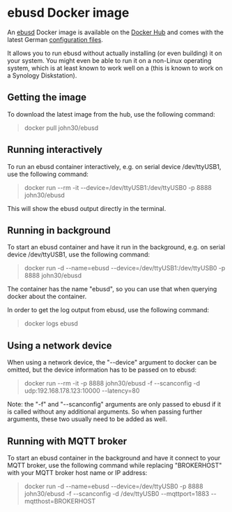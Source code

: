 ebusd Docker image
==================

An [ebusd](https://github.com/john30/ebusd/) Docker image is available on the
[Docker Hub](https://hub.docker.com/r/john30/ebusd/) and comes with the latest German
[configuration files](https://github.com/john30/ebusd-configuration/).

It allows you to run ebusd without actually installing (or even building) it on your system.
You might even be able to run it on a non-Linux operating system, which is at least known to
work well on a  (this is known to work on a Synology Diskstation).


Getting the image
-----------------
To download the latest image from the hub, use the following command:  
> docker pull john30/ebusd


Running interactively
---------------------

To run an ebusd container interactively, e.g. on serial device /dev/ttyUSB1, use the following command:
> docker run --rm -it --device=/dev/ttyUSB1:/dev/ttyUSB0 -p 8888 john30/ebusd

This will show the ebusd output directly in the terminal.


Running in background
---------------------

To start an ebusd container and have it run in the background, e.g. on serial device /dev/ttyUSB1, use the following command:
> docker run -d --name=ebusd --device=/dev/ttyUSB1:/dev/ttyUSB0 -p 8888 john30/ebusd

The container has the name "ebusd", so you can use that when querying docker about the container.

In order to get the log output from ebusd, use the following command:
> docker logs ebusd


Using a network device
----------------------

When using a network device, the "--device" argument to docker can be omitted, but the device information has to be passed on to ebusd:
> docker run --rm -it -p 8888 john30/ebusd -f --scanconfig -d udp:192.168.178.123:10000 --latency=80

Note: the "-f" and "--scanconfig" arguments are only passed to ebusd if it is called without any additional arguments. So when passing further arguments, these two usually need to be added as well.


Running with MQTT broker
------------------------
To start an ebusd container in the background and have it connect to your MQTT broker, use the following command while replacing "BROKERHOST" with your MQTT broker host name or IP address:
> docker run -d --name=ebusd --device=/dev/ttyUSB0 -p 8888 john30/ebusd -f --scanconfig -d /dev/ttyUSB0 --mqttport=1883 --mqtthost=BROKERHOST
